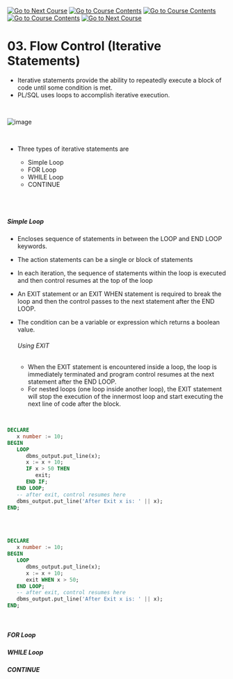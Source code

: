 <!--
![Screenshot of a comment on a GitHub issue showing an image, added in the Markdown, of an Octocat smiling and raising a tentacle.](/01.%20basic-sql/images/go-back-arrow.png?raw=true)
-->



[![Go to Next Course](https://raster.shields.io/badge/%3C-E69138)](/03.%20plsql/02.%20Flow%20Control%20(Conditional%20Statements).md)
[![Go to Course Contents](https://raster.shields.io/badge/Previous_Course-E69138)](/03.%20plsql/02.%20Flow%20Control%20(Conditional%20Statements).md)
[![Go to Course Contents](https://raster.shields.io/badge/Course_Contents-6AA84F)](/03.%20plsql/README.md)
[![Go to Course Contents](https://raster.shields.io/badge/Next_Course-3D85C6)](/03.%20plsql/04.%20SELECT%20INTO.md)
[![Go to Next Course](https://raster.shields.io/badge/%3E-blue)](/03.%20plsql/04.%20SELECT%20INTO.md)

# 03. Flow Control (Iterative Statements)

- Iterative statements provide the ability to repeatedly execute a block of code until some condition is met.
- PL/SQL uses loops to accomplish iterative execution.

<br>  

![image](https://github.com/venkatdurgempudi/SQL/assets/15828692/b3cfb6de-3670-4e74-8bc5-44ee97cd8efa)


<br>  

 
- Three types of iterative statements are
  
    - Simple Loop
    - FOR Loop
    - WHILE Loop
    - CONTINUE
 
<br>  

<br>  


##### Simple Loop 

- Encloses sequence of statements in between the LOOP and END LOOP keywords.
- The action statements can be a single or block of statements
- In each iteration, the sequence of statements within the loop is executed and then control resumes at the top of the loop
- An EXIT statement or an EXIT WHEN statement is required to break the loop and then the control passes to the next statement after the END LOOP.
- The condition can be a variable or expression which returns a boolean value.


    ###### Using EXIT  
    
    - When the EXIT statement is encountered inside a loop, the loop is immediately terminated and program control resumes at the next statement after the END LOOP.
    - For nested loops (one loop inside another loop), the EXIT statement will stop the execution of the innermost loop and start executing the next line of code after the block.


<br>  


```sql
DECLARE 
   x number := 10; 
BEGIN 
   LOOP 
      dbms_output.put_line(x); 
      x := x + 10; 
      IF x > 50 THEN 
         exit; 
      END IF; 
   END LOOP; 
   -- after exit, control resumes here  
   dbms_output.put_line('After Exit x is: ' || x); 
END; 
```

<br>  

<br>  

```sql
DECLARE 
   x number := 10; 
BEGIN 
   LOOP 
      dbms_output.put_line(x); 
      x := x + 10; 
      exit WHEN x > 50; 
   END LOOP; 
   -- after exit, control resumes here 
   dbms_output.put_line('After Exit x is: ' || x); 
END;
```

<br>  



##### FOR Loop 

##### WHILE Loop 

##### CONTINUE 

<br>  

<br>  

<br>  



